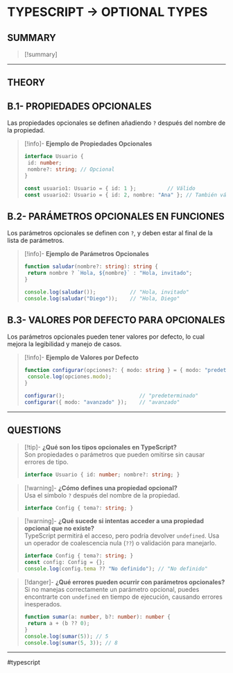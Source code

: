 # TYPESCRIPT -> OPTIONAL TYPES
## SUMMARY
> [!summary]
> 
- - - 

## THEORY

## B.1- PROPIEDADES OPCIONALES

Las propiedades opcionales se definen añadiendo `?` después del nombre de la propiedad.

>[!info]- **Ejemplo de Propiedades Opcionales**  
>```typescript
>interface Usuario {
>  id: number;
>  nombre?: string; // Opcional
>}
>
>const usuario1: Usuario = { id: 1 };          // Válido
>const usuario2: Usuario = { id: 2, nombre: "Ana" }; // También válido
>```

## B.2- PARÁMETROS OPCIONALES EN FUNCIONES

Los parámetros opcionales se definen con `?`, y deben estar al final de la lista de parámetros.

>[!info]- **Ejemplo de Parámetros Opcionales**  
>```typescript
>function saludar(nombre?: string): string {
>  return nombre ? `Hola, ${nombre}` : "Hola, invitado";
>}
>
>console.log(saludar());           // "Hola, invitado"
>console.log(saludar("Diego"));    // "Hola, Diego"
>```

## B.3- VALORES POR DEFECTO PARA OPCIONALES

Los parámetros opcionales pueden tener valores por defecto, lo cual mejora la legibilidad y manejo de casos.

>[!info]- **Ejemplo de Valores por Defecto**  
>```typescript
>function configurar(opciones?: { modo: string } = { modo: "predeterminado" }) {
>  console.log(opciones.modo);
>}
>
>configurar();                        // "predeterminado"
>configurar({ modo: "avanzado" });    // "avanzado"
>```

---

## QUESTIONS

>[!tip]- **¿Qué son los tipos opcionales en TypeScript?**  
> Son propiedades o parámetros que pueden omitirse sin causar errores de tipo.  
>```typescript
>interface Usuario { id: number; nombre?: string; }
>```

>[!warning]- **¿Cómo defines una propiedad opcional?**  
> Usa el símbolo `?` después del nombre de la propiedad.  
>```typescript
>interface Config { tema?: string; }
>```

>[!warning]- **¿Qué sucede si intentas acceder a una propiedad opcional que no existe?**  
> TypeScript permitirá el acceso, pero podría devolver `undefined`. Usa un operador de coalescencia nula (`??`) o validación para manejarlo.  
>```typescript
>interface Config { tema?: string; }
>const config: Config = {};
>console.log(config.tema ?? "No definido"); // "No definido"
>```

>[!danger]- **¿Qué errores pueden ocurrir con parámetros opcionales?**  
> Si no manejas correctamente un parámetro opcional, puedes encontrarte con `undefined` en tiempo de ejecución, causando errores inesperados.  
>```typescript
>function sumar(a: number, b?: number): number {
>  return a + (b ?? 0);
>}
>console.log(sumar(5)); // 5
>console.log(sumar(5, 3)); // 8
>```

---
#typescript 